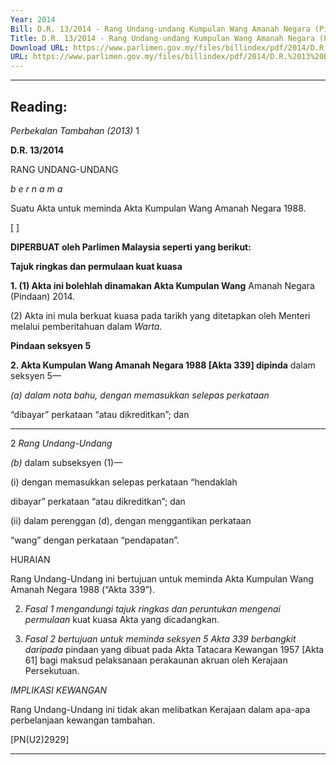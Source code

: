 ```yaml
---
Year: 2014
Bill: D.R. 13/2014 - Rang Undang-undang Kumpulan Wang Amanah Negara (Pindaan) 2014 ( Ditarik Balik )
Title: D.R. 13/2014 - Rang Undang-undang Kumpulan Wang Amanah Negara (Pindaan) 2014 ( Ditarik Balik )
Download URL: https://www.parlimen.gov.my/files/billindex/pdf/2014/D.R.%2013%20BM.pdf
URL: https://www.parlimen.gov.my/files/billindex/pdf/2014/D.R.%2013%20BM.pdf
---
```

---
Reading:
---

_Perbekalan Tambahan (2013)_ 1

**D.R. 13/2014**

RANG UNDANG-UNDANG

_b e r n a m a_

Suatu Akta untuk meminda Akta Kumpulan Wang Amanah
Negara 1988.

[ ]

**DIPERBUAT oleh Parlimen Malaysia seperti yang berikut:**

**Tajuk ringkas dan permulaan kuat kuasa**

**1. (1) Akta ini bolehlah dinamakan Akta Kumpulan Wang**
Amanah Negara (Pindaan) 2014.

(2) Akta ini mula berkuat kuasa pada tarikh yang ditetapkan
oleh Menteri melalui pemberitahuan dalam _Warta._

**Pindaan seksyen 5**

**2. Akta Kumpulan Wang Amanah Negara 1988 [Akta 339] dipinda**
dalam seksyen 5—

_(a) dalam nota bahu, dengan memasukkan selepas perkataan_

“dibayar” perkataan “atau dikreditkan”; dan


-----

2 _Rang Undang-Undang_

_(b)_ dalam subseksyen (1)—

(i) dengan memasukkan selepas perkataan “hendaklah

dibayar” perkataan “atau dikreditkan”; dan

(ii) dalam perenggan (d), dengan menggantikan perkataan

“wang” dengan perkataan “pendapatan”.

HURAIAN

Rang Undang-Undang ini bertujuan untuk meminda Akta Kumpulan Wang
Amanah Negara 1988 (“Akta 339”).

2. _Fasal 1 mengandungi tajuk ringkas dan peruntukan mengenai permulaan_
kuat kuasa Akta yang dicadangkan.

3. _Fasal 2 bertujuan untuk meminda seksyen 5 Akta 339 berbangkit daripada_
pindaan yang dibuat pada Akta Tatacara Kewangan 1957 [Akta 61] bagi maksud
pelaksanaan perakaunan akruan oleh Kerajaan Persekutuan.

_IMPLIKASI KEWANGAN_

Rang Undang-Undang ini tidak akan melibatkan Kerajaan dalam apa-apa
perbelanjaan kewangan tambahan.

[PN(U2)2929]


-----

